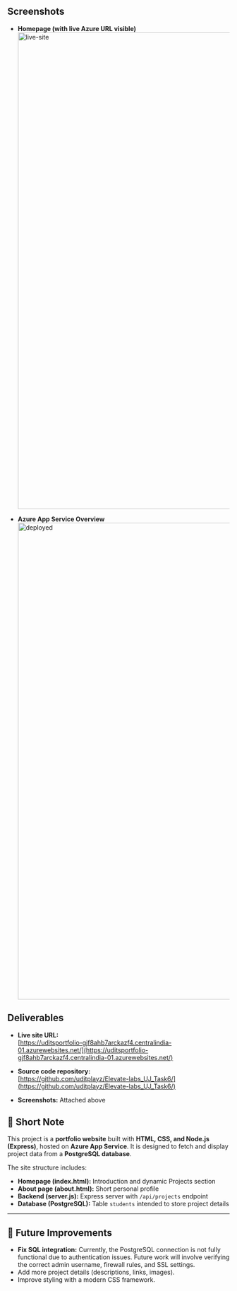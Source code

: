 ## Screenshots
- **Homepage (with live Azure URL visible)**  
  <img width="1920" height="1080" alt="live-site" src="https://github.com/user-attachments/assets/45dadf89-25be-458a-91b6-84b56e39a0d7" />


- **Azure App Service Overview**  
  <img width="1920" height="1080" alt="deployed" src="https://github.com/user-attachments/assets/5e00f701-603a-4d9a-83a5-4c2d983e984a" />




## Deliverables
- **Live site URL:**  
  [https://uditsportfolio-gjf8ahb7arckazf4.centralindia-01.azurewebsites.net/](https://uditsportfolio-gjf8ahb7arckazf4.centralindia-01.azurewebsites.net/)  

- **Source code repository:**  
  [https://github.com/uditplayz/Elevate-labs_UJ_Task6/](https://github.com/uditplayz/Elevate-labs_UJ_Task6/)  

- **Screenshots:** Attached above  



## 📝 Short Note
This project is a **portfolio website** built with **HTML, CSS, and Node.js (Express)**, hosted on **Azure App Service**. It is designed to fetch and display project data from a **PostgreSQL database**.  

The site structure includes:
- **Homepage (index.html):** Introduction and dynamic Projects section  
- **About page (about.html):** Short personal profile  
- **Backend (server.js):** Express server with `/api/projects` endpoint  
- **Database (PostgreSQL):** Table `students` intended to store project details  

---

## 🔮 Future Improvements
- **Fix SQL integration:** Currently, the PostgreSQL connection is not fully functional due to authentication issues. Future work will involve verifying the correct admin username, firewall rules, and SSL settings.  
- Add more project details (descriptions, links, images).  
- Improve styling with a modern CSS framework.  
